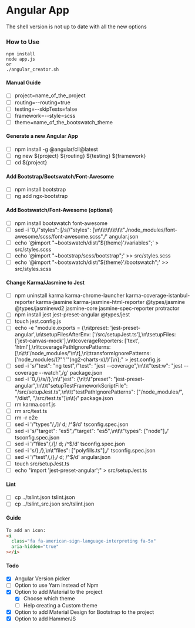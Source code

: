 # Angular App

The shell version is not up to date with all the new options

### How to Use

```
npm install
node app.js
or
./angular_creator.sh
```

#### Manual Guide

- [ ] project=name_of_the_project
- [ ] routing=--routing=true
- [ ] testing=--skipTests=false
- [ ] framework=--style=scss
- [ ] theme=name_of_the_bootswatch_theme

#### Generate a new Angular App

- [ ] npm install -g @angular/cli@latest
- [ ] ng new \${project} \${routing} \${testing} \${framework}
- [ ] cd \${project}

#### Add Bootstrap/Bootswatch/Font-Awesome

- [ ] npm install bootstrap
- [ ] ng add ngx-bootstrap

#### Add Bootswatch/Font-Awesome (optional)

- [ ] npm install bootswatch font-awesome
- [ ] sed -i '0,/"styles": \[/s//"styles": \[\n\t\t\t\t\t\t\t"\.\/node_modules\/font-awesome\/scss\/font-awesome.scss",/' angular.json
- [ ] echo '@import "~bootswatch/dist/'\${theme}'/variables";' > src/styles.scss
- [ ] echo '@import "~bootstrap/scss/bootstrap";' >> src/styles.scss
- [ ] echo '@import "~bootswatch/dist/'\${theme}'/bootswatch";' >> src/styles.scss

#### Change Karma/Jasmine to Jest

- [ ] npm uninstall karma karma-chrome-launcher karma-coverage-istanbul-reporter karma-jasmine karma-jasmine-html-reporter @types/jasmine @types/jasminewd2 jasmine-core jasmine-spec-reporter protractor
- [ ] npm install jest jest-preset-angular @types/jest
- [ ] touch jest.config.js
- [ ] echo -e "module.exports = {\n\tpreset: 'jest-preset-angular',\n\tsetupFilesAfterEnv: ['<rootDir>/src/setupJest.ts'],\n\tsetupFiles: ['jest-canvas-mock'],\n\tcoverageReporters: ['text', 'html'],\n\tcoveragePathIgnorePatterns: [\n\t\t'/node_modules/'\n\t],\n\ttransformIgnorePatterns: ['node_modules/(?"'!'"(ng2-charts-x)/)']\n};" > jest.config.js
- [ ] sed -i 's/"test": "ng test",/"test": "jest --coverage",\n\t\t"test:w": "jest --coverage --watch",/g' package.json
- [ ] sed -i '0,/\}/s//},\n\t"jest": \{\n\t\t"preset": "jest-preset-angular",\n\t\t"setupTestFrameworkScriptFile": "<rootDir>\/src\/setupJest.ts",\n\t\t"testPathIgnorePatterns": ["<rootDir>\/node_modules\/", "<rootDir>\/dist", "<rootDir>\/src\/test.ts"]\n\t}/' package.json
- [ ] rm karma.conf.js
- [ ] rm src/test.ts
- [ ] rm -r e2e
- [ ] sed -i '/\"types\"/,/]/ d; /^\$/d' tsconfig.spec.json
- [ ] sed -i 's/"target": "es5",/"target": "es5",\n\t\t"types": ["node"],/' tsconfig.spec.json
- [ ] sed -i '/\"files\"/,/]/ d; /^\$/d' tsconfig.spec.json
- [ ] sed -i 's/},/},\n\t"files": ["polyfills.ts"],/' tsconfig.spec.json
- [ ] sed -i '/\"test\"/,/},/ d; /^\$/d' angular.json
- [ ] touch src/setupJest.ts
- [ ] echo "import 'jest-preset-angular';" > src/setupJest.ts

#### Lint

- [ ] cp ../tslint.json tslint.json
- [ ] cp ../tslint_src.json src/tslint.json

#### Guide

```html
To add an icon:
<i
  class="fa fa-american-sign-language-interpreting fa-5x"
  aria-hidden="true"
></i>
```

#### Todo

- [x] Angular Version picker
- [ ] Option to use Yarn instead of Npm
- [x] Option to add Material to the project
  - [x] Choose which theme
  - [ ] Help creating a Custom theme
- [x] Option to add Material Design for Bootstrap to the project
- [x] Option to add HammerJS
